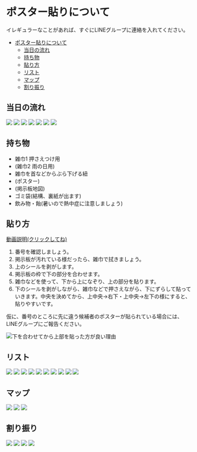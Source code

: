# ポスター貼りについて

イレギュラーなことがあれば、すぐにLINEグループに連絡を入れてください。

- [ポスター貼りについて](#ポスター貼りについて)
  - [当日の流れ](#当日の流れ)
  - [持ち物](#持ち物)
  - [貼り方](#貼り方)
  - [リスト](#リスト)
  - [マップ](#マップ)
  - [割り振り](#割り振り)

<!--
## 報告
### 掲示板の番号について
LINEにて、掲示板のどこに貼るかを通知します。

それまでは、最初の場所で待機をお願いします。

### LINEにての報告
1. ブロック終わったごとに、LINEグループに「Xブロック終わりました」と報告いただけると、全体の進捗がわかるのでよろしくお願いいたします。

2. 全部貼り終えた時には「担当分終わりました」と報告ください。

3. 時間切れで、貼りきれなかった場合には、他のメンバーで追って貼ります。どこが貼れていないか、明示して報告をお願いいたします。
-->

## 当日の流れ
![](img/harikata/harikata_7.jpg)
![](img/harikata/harikata_6.jpg)
![](img/harikata/harikata_5.jpg)
![](img/harikata/harikata_4.jpg)
![](img/harikata/harikata_3.jpg)
![](img/harikata/harikata_2.jpg)
![](img/harikata/harikata_1.jpg)

## 持ち物
- 雑巾1 押さえつけ用
- (雑巾2 雨の日用)
- 雑巾を首などからぶら下げる紐
- (ポスター)
- (掲示板地図)
- ゴミ袋(結構、裏紙が出ます)
- 飲み物・飴(暑いので熱中症に注意しましょう)

## 貼り方
[動画説明(クリックしてね)](img/how_to_poster.mp4)

1. 番号を確認しましょう。
2. 掲示板が汚れている様だったら、雑巾で拭きましょう。
3. 上のシールを剥がします。
4. 掲示板の枠で下の部分を合わせます。
5. 雑巾などを使って、下から上になぞり、上の部分を貼ります。
6. 下のシールを剥がしながら、雑巾などで押さえながら、下にずらして貼っていきます。中央を決めてから、上中央->右下・上中央->左下の様にすると、貼りやすいです。

仮に、番号のところに先に違う候補者のポスターが貼られている場合には、LINEグループにご報告ください。

![下を合わせてから上部を貼った方が良い理由](img/how_to_poster.jpg)

<!--
## 報告
### 掲示板の番号について
LINEにて、掲示板のどこに貼るかを通知します。

それまでは、最初の場所で待機をお願いします。

### LINEにての報告
1. ブロック終わったごとに、LINEグループに「Xブロック終わりました」と報告いただけると、全体の進捗がわかるのでよろしくお願いいたします。

2. 全部貼り終えた時には「担当分終わりました」と報告ください。

3. 時間切れで、貼りきれなかった場合には、他のメンバーで追って貼ります。どこが貼れていないか、明示して報告をお願いいたします。
-->

## リスト
![](img/2025list/2025list_10.jpg)
![](img/2025list/2025list_9.jpg)
![](img/2025list/2025list_8.jpg)
![](img/2025list/2025list_7.jpg)
![](img/2025list/2025list_6.jpg)
![](img/2025list/2025list_5.jpg)
![](img/2025list/2025list_4.jpg)
![](img/2025list/2025list_3.jpg)
![](img/2025list/2025list_2.jpg)
![](img/2025list/2025list_1.jpg)

## マップ
![](img/2025map/2025map_1.jpg)
![](img/2025map/2025map_2.jpg)
![](img/2025map/2025map_3.jpg)

## 割り振り
![](img/warifuri/warifuri_1.jpg)
![](img/warifuri/warifuri_2.jpg)
![](img/warifuri/warifuri_3.jpg)
![](img/warifuri/warifuri_4.jpg)
